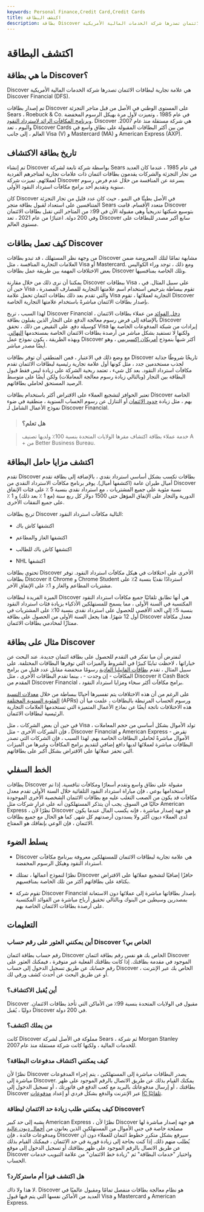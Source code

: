 ```yaml
---
keywords: Personal Finance,Credit Card,Credit Cards
title: اكتشف البطاقة
description: بطاقة Discover هي علامة تجارية لبطاقات الائتمان تصدرها شركة الخدمات المالية الأمريكية Discover Financial (DFS).
---
```


# اكتشف البطاقة
## ما هي بطاقة Discover؟

Discover هي علامة تجارية لبطاقات الائتمان تصدرها شركة الخدمات المالية الأمريكية Discover Financial (DFS).

تم إصدار بطاقات Discover على المستوى الوطني في الأصل من قبل متاجر التجزئة Sears ، Roebuck & Co. في عام 1985 ، وتميزت لأول مرة بهيكل الرسوم المخفضة [وبرنامج المكافآت الرائد لاسترداد النقود](/cash-back). Discover هي شركة مستقلة منذ عام 2007. واليوم ، تعد Discover Cards من بين أكثر البطاقات المقبولة على نطاق واسع في العالم ، إلى جانب Visa (V) و Mastercard (MA) و American Express (AXP).

## تاريخ بطاقة الاكتشاف

تم إنشاء Discover بواسطة شركة تابعة لشركة Sears في عام 1985 ، عندما كان العديد من تجار التجزئة والشركات يقدمون بطاقات ائتمان ذات علامات تجارية لمتاجرهم الفردية لعملائهم. تميزت شركة Discover بسرعة عن المنافسة من خلال عدم فرض رسوم سنوية وتقديم أحد برامج مكافآت استرداد النقود الأولى.

كان Discover في الأصل بطيئًا في النمو ، حيث كان عدد قليل من تجار التجزئة المتنافسين على استعداد لقبول بطاقة متجر Sears متعدد الأقسام. قامت Discover بتوسيع شبكتها تدريجياً وهي مقبولة الآن في 99٪ من المتاجر التي تقبل بطاقات الائتمان وفي 200 دولة. اعتبارًا من عام 2021 ، تعد Discover سابع أكبر مصدر للبطاقات على مستوى العالم.

## كيف تعمل بطاقات Discover

من وجهة نظر المستهلك ، قد تبدو بطاقات Discover مشابهة تمامًا لتلك المعروضة ضمن العلامات التجارية المنافسة ، مثل Visa أو Mastercard. ومع ذلك ، توجد وراء الكواليس بعض الاختلافات المهمة بين طريقة عمل بطاقات Discover وتلك الخاصة بمنافسيها.

يمكننا أن نرى ذلك من خلال مقارنة Discover ببطاقات Visa ، على سبيل المثال. في حين أن Visa تقوم ببساطة بترخيص استخدام اسم علامتها التجارية للمصارف المصدرة ، والتي تقدم بعد ذلك بطاقات ائتمان تحمل علامة Visa التجارية لعملائها ، تقوم Discover بإصدار بطاقات الائتمان مباشرةً باستخدام علامتها التجارية الخاصة.

لهذا السبب ، تربح Discover Financial [دخل الفوائد](/net-interest-income) من عملاء بطاقات الائتمان ، بالإضافة إلى فرض رسوم معالجة الدفع على التجار الذين يقبلون بطاقة Discover كوسيلة دفع. على النقيض من ذلك ، تحقق Visa إيرادات من شبكة المدفوعات الخاصة بها ولكنها لا تستفيد بشكل مباشر من أرصدة بطاقات الائتمان الخاصة بمستخدمها [النهائي](/end-user). وبهذه الطريقة ، يكون نموذج عمل Discover أكثر شبهاً بنموذج [أمريكان إكسبريس](/american-express-card) ، وهو أيضًا مصدر مباشر.

مع وضع ذلك في الاعتبار ، فمن المنطقي أن توفر بطاقات Discover تاريخًا شروطًا جذابة لجذب مستخدمين جدد ، مثل كونها أول علامة تجارية رئيسية لبطاقات الائتمان تقدم مكافآت استرداد النقود. بعد كل شيء ، تعتمد ربحية الشركة على زيادة ليس فقط قبول البطاقة بين التجار (وبالتالي زيادة رسوم معالجة المعاملات) ولكن أيضًا على متوسط الرصيد المستحق لحاملي بطاقاتهم.

تعتبر الحوافز لتشجيع العملاء على الاقتراض أكثر باستخدام بطاقات Discover الخاصة بهم ، مثل زيادة [حدود الائتمان](/credit_limit) أو التنازل عن رسوم الحساب السنوية ، منطقية في ضوء نموذج الأعمال الشامل لـ Discover Financial.

> ### هل تعلم؟

> خدمة عملاء بطاقة اكتشاف مقرها الولايات المتحدة بنسبة 100٪ ولديها تصنيف A + من Better Business Bureau.

>

## اكتشف مزايا حامل البطاقة

تقدم Discover بطاقات تكسب بشكل أساسي استرداد نقدي ، بالإضافة إلى بطاقة تقدم أميال طيران عامة (اكتشفها أميال). يوفر برنامج مكافآت الاسترداد النقدي من Discover نسبة مئوية على جميع المشتريات ، مع استرداد نقدي بنسبة 5 ٪ على فئات الإنفاق الدورية والتجار على الإنفاق المؤهل حتى 1500 دولار كل ربع سنة (مع 1 ٪ بعد ذلك) و 1 ٪ على جميع النفقات الأخرى.

تربح بطاقات Discover التالية مكافآت استرداد النقود:

- اكتشفها كاش باك

- اكتشفها الغاز والمطاعم

- اكتشفها كاش باك للطالب

- NHL اكتشفها

تحتوي بطاقات Discover الأخرى على اختلافات في هيكل مكافآت استرداد النقود. توفر بطاقات Discover it Chrome و Chrome Student استردادًا نقديًا بنسبة 2٪ على مشتريات المطاعم والغاز و 1٪ على الإنفاق الآخر.

الميزة الفريدة لبطاقات Discover هي أنها تطابق تلقائيًا جميع مكافآت استرداد النقود المكتسبة في السنة الأولى ، مما يسمح للمستهلكين الأذكياء بزيادة فئات استرداد النقود بنسبة 5٪ إلى الحد الأقصى للحصول على استرداد نقدي بنسبة 10٪ على المشتريات في أول 12 شهرًا. هذا يجعل السنة الأولى من الحصول على بطاقة Discover معدل مكافأة ممتازًا لمخادمي بطاقات الائتمان.

## مثال على بطاقة Discover

لنفترض أن ميا تفكر في التقدم للحصول على بطاقة ائتمان جديدة. عند البحث عن خياراتها ، لاحظت تباينًا كبيرًا في الشروط والميزات التي توفرها البطاقات المختلفة. على سبيل المثال ، تقدم [بطاقات الفانيليا العادية](/plain-vanilla-card) رسومًا منخفضة مقابل عدد قليل من برامج المكافآت - إن وجدت - ، بينما تقدم البطاقات الأخرى ، مثل Discover it Cash Back المقدم من Discover Financial ، برامج مكافآت أكثر سخاء ومزايا استرداد النقود.

على الرغم من أن هذه الاختلافات يتم تفسيرها أحيانًا ببساطة من خلال [معدلات النسبة المئوية السنوية المختلفة](/apr) (APRs) ورسوم الحساب المرتبطة بالبطاقات ، علمت ميا أن هذه الاختلافات ناتجة أيضًا عن نماذج الأعمال المتميزة التي تستخدمها العلامات التجارية الرئيسية لبطاقات الائتمان.

في حين أن بعض الشركات ، مثل Visa ، تولد الأموال بشكل أساسي من حجم المعاملات ، فإن الشركات الأخرى - مثل Discover Financial و American Express - تقرض الأموال مباشرةً لحاملي البطاقات الخاصة بهم. لهذا السبب ، فإن الشركات التي تصدر البطاقات مباشرة لعملائها لديها دافع إضافي لتقديم برامج المكافآت وغيرها من الميزات التي تحفز عملائها على الاقتراض بشكل أكبر على بطاقاتهم.

## الخط السفلي

بطاقات Discover مقبولة على نطاق واسع وتقدم أسعارًا ومكافآت تنافسية. إذا تم استخدامها بوعي ، فإن مباراة استرداد النقود التلقائية خلال السنة الأولى تقدم معدل مكافآت قد يكون من الصعب التغلب عليه مع بطاقات الائتمان الشخصية الأخرى الموجودة حاليًا في السوق. يجب أن يتذكر المستهلكون أنه على غرار شركات مثل American Express ، نظرًا لأن Discover هو جهة إصدار مباشرة ، فإنه يكسب المال عندما يكون لدى العملاء ديون أكثر ولا يسددون أرصدتهم كل شهر. كما هو الحال مع جميع بطاقات الائتمان ، فإن الوعي بإنفاقك هو المفتاح.

## يسلط الضوء

- Discover هي علامة تجارية لبطاقات الائتمان للمستهلكين معروفة ببرنامج مكافآت استرداد النقود وهيكل الرسوم المخفضة.

- نظرًا لنموذج أعمالها ، تمتلك Discover حافزًا إضافيًا لتشجيع عملائها على الاقتراض بكثافة على بطاقاتهم أكثر من تلك الخاصة بمنافسيهم.

- تقوم شركة Discover Financial بإصدار بطاقاتها مباشرة إلى عملائها دون الاستعانة بمصدرين وسيطين من البنوك وبالتالي تحقيق أرباح مباشرة من الفوائد المكتسبة على أرصدة بطاقات الائتمان الخاصة بهم.

## التعليمات

### أين يمكنني العثور على رقم حساب Discover الخاص بي؟

رقم حساب بطاقة ائتمان Discover الخاص بك هو نفس رقم بطاقة ائتمان Discover الموجود في مقدمة بطاقتك. إذا كانت بطاقتك الفعلية غير متوفرة ، فيمكنك العثور على رقم حسابك عن طريق تسجيل الدخول إلى حساب Discover الخاص بك عبر الإنترنت ، أو عن طريق البحث عن أحدث كشف ورقي لك.

### أين يُقبل الاكتشاف؟

Discover مقبول في الولايات المتحدة بنسبة 99٪ من الأماكن التي تأخذ بطاقات الائتمان. دوليًا ، يُقبل Discover في 200 دولة.

### من يملك اكتشف؟

كانت Discover مملوكة في الأصل لشركة Sears ، ثم شركة Morgan Stanley للخدمات المالية ، ولكنها كانت شركة مستقلة منذ عام 2007.

### كيف يمكنني اكتشاف مدفوعات البطاقة؟

نظرًا لأن Discover يصدر البطاقات مباشرة إلى المستهلكين ، يتم إجراء المدفوعات مباشرة إلى Discover. يمكنك القيام بذلك عن طريق الاتصال بالرقم الموجود على ظهر بطاقتك ، أو إرسال مدفوعاتك بالبريد مع كعب الدفع في فاتورتك ، أو تسجيل الدخول إلى Discover عبر الإنترنت والدفع بشكل فردي أو إعداد [مدفوعات](/automatic-bill-payment) [IC تلقائيًا](/automatic-bill-payment).

### كيف يمكنني طلب زيادة حد الائتمان لبطاقة Discover؟

يشبه إلى حد كبير American Express ، نظرًا لأن Discover هو جهة إصدار مباشرة لها مصلحة خاصة في جني الأموال من المستهلكين الذين يعانون من [أحمال ديون عالية](/debt-load) ومدفوعات فائدة ، فإن Discover سيرفع بشكل متكرر خطوط ائتمان للعملاء دون أن يُطلب منهم ذلك. إذا كنت بحاجة إلى زيادة فورية في حد الائتمان ، فيمكنك القيام بذلك عن طريق الاتصال بالرقم الموجود على ظهر بطاقتك أو تسجيل الدخول إلى موقع Discover واختيار "خدمات البطاقة" ثم "زيادة خط الائتمان" من علامة التبويب خدمات الحساب.

### هل اكتشف فيزا أم ماستركارد؟

لا هذا ولا ذاك. Discover هو نظام معالجة بطاقات منفصل تمامًا ومقبول عالميًا في العديد من الأماكن نفسها التي يتم فيها قبول Visa و Mastercard و American Express.

